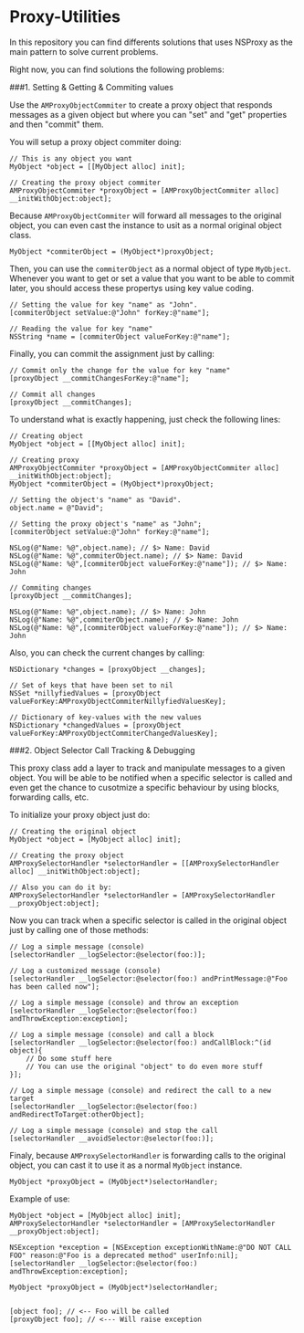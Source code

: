 Proxy-Utilities
===============

In this repository you can find differents solutions that uses NSProxy as the main pattern to solve current problems.

Right now, you can find solutions the following problems:

###1. Setting & Getting & Commiting values

Use the `AMProxyObjectCommiter` to create a proxy object that responds messages as a given object but where you can "set" and "get" properties and then "commit" them.

You will setup a proxy object commiter doing:

    // This is any object you want
    MyObject *object = [[MyObject alloc] init];
    
    // Creating the proxy object commiter
    AMProxyObjectCommiter *proxyObject = [AMProxyObjectCommiter alloc] __initWithObject:object];
  

Because `AMProxyObjectCommiter` will forward all messages to the original object, you can even cast the instance to usit as a normal original object class.

    MyObject *commiterObject = (MyObject*)proxyObject;
    

Then, you can use the `commiterObject` as a normal object of type `MyObject`. Whenever you want to get or set a value that you want to be able to commit later, you should access these propertys using key value coding.

    // Setting the value for key "name" as "John".
    [commiterObject setValue:@"John" forKey:@"name"];
    
    // Reading the value for key "name"
    NSString *name = [commiterObject valueForKey:@"name"];
    
Finally, you can commit the assignment just by calling:

    // Commit only the change for the value for key "name"
    [proxyObject __commitChangesForKey:@"name"];
    
    // Commit all changes
    [proxyObject __commitChanges];
    

To understand what is exactly happening, just check the following lines:

    // Creating object
    MyObject *object = [[MyObject alloc] init];
    
    // Creating proxy
    AMProxyObjectCommiter *proxyObject = [AMProxyObjectCommiter alloc] __initWithObject:object];
    MyObject *commiterObject = (MyObject*)proxyObject;
    
    // Setting the object's "name" as "David".
    object.name = @"David";
    
    // Setting the proxy object's "name" as "John";
    [commiterObject setValue:@"John" forKey:@"name"];
    
    NSLog(@"Name: %@",object.name); // $> Name: David
    NSLog(@"Name: %@",commiterObject.name); // $> Name: David
    NSLog(@"Name: %@",[commiterObject valueForKey:@"name"]); // $> Name: John
    
    // Commiting changes
    [proxyObject __commitChanges];
    
    NSLog(@"Name: %@",object.name); // $> Name: John
    NSLog(@"Name: %@",commiterObject.name); // $> Name: John
    NSLog(@"Name: %@",[commiterObject valueForKey:@"name"]); // $> Name: John
    
Also, you can check the current changes by calling:

    NSDictionary *changes = [proxyObject __changes];
    
    // Set of keys that have been set to nil
    NSSet *nillyfiedValues = [proxyObject valueForKey:AMProxyObjectCommiterNillyfiedValuesKey];
    
    // Dictionary of key-values with the new values
    NSDictionary *changedValues = [proxyObject valueForKey:AMProxyObjectCommiterChangedValuesKey];
  
###2. Object Selector Call Tracking & Debugging
    
This proxy class add a layer to track and manipulate messages to a given object. You will be able to be notified when a specific selector is called and even get the chance to cusotmize a specific behaviour by using blocks, forwarding calls, etc.

To initialize your proxy object just do:

    // Creating the original object
    MyObject *object = [MyObject alloc] init];
    
    // Creating the proxy object
    AMProxySelectorHandler *selectorHandler = [[AMProxySelectorHandler alloc] __initWithObject:object];
    
    // Also you can do it by:
    AMProxySelectorHandler *selectorHandler = [AMProxySelectorHandler __proxyObject:object];

Now you can track when a specific selector is called in the original object just by calling one of those methods:
    
    // Log a simple message (console)
    [selectorHandler __logSelector:@selector(foo:)];
    
    // Log a customized message (console)
    [selectorHandler __logSelector:@selector(foo:) andPrintMessage:@"Foo has been called now"];
    
    // Log a simple message (console) and throw an exception
    [selectorHandler __logSelector:@selector(foo:) andThrowException:exception];
    
    // Log a simple message (console) and call a block
    [selectorHandler __logSelector:@selector(foo:) andCallBlock:^(id object){
        // Do some stuff here
        // You can use the original "object" to do even more stuff
    }];
    
    // Log a simple message (console) and redirect the call to a new target
    [selectorHandler __logSelector:@selector(foo:) andRedirectToTarget:otherObject];
    
    // Log a simple message (console) and stop the call
    [selectorHandler __avoidSelector:@selector(foo:)];

Finaly, because `AMProxySelectorHandler` is forwarding calls to the original object, you can cast it to use it as a normal `MyObject` instance.

    MyObject *proxyObject = (MyObject*)selectorHandler;

Example of use:

    MyObject *object = [MyObject alloc] init];
    AMProxySelectorHandler *selectorHandler = [AMProxySelectorHandler __proxyObject:object];
    
    NSException *exception = [NSException exceptionWithName:@"DO NOT CALL FOO" reason:@"Foo is a deprecated method" userInfo:nil];
    [selectorHandler __logSelector:@selector(foo:) andThrowException:exception];
    
    MyObject *proxyObject = (MyObject*)selectorHandler;
    
    
    [object foo]; // <-- Foo will be called
    [proxyObject foo]; // <--- Will raise exception
    
    

    


  
